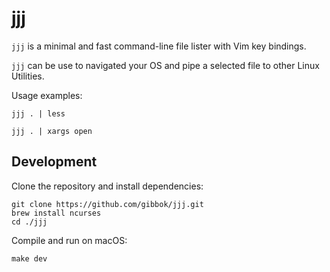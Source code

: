 # jjj

`jjj` is a minimal and fast command-line file lister with Vim key bindings.

`jjj` can be use to navigated your OS and pipe a selected file to other Linux Utilities.

Usage examples:

`jjj . | less`

`jjj . | xargs open`

## Development

Clone the repository and install dependencies:
```shell
git clone https://github.com/gibbok/jjj.git
brew install ncurses
cd ./jjj
```

Compile and run on macOS:

```shell
make dev 
```
